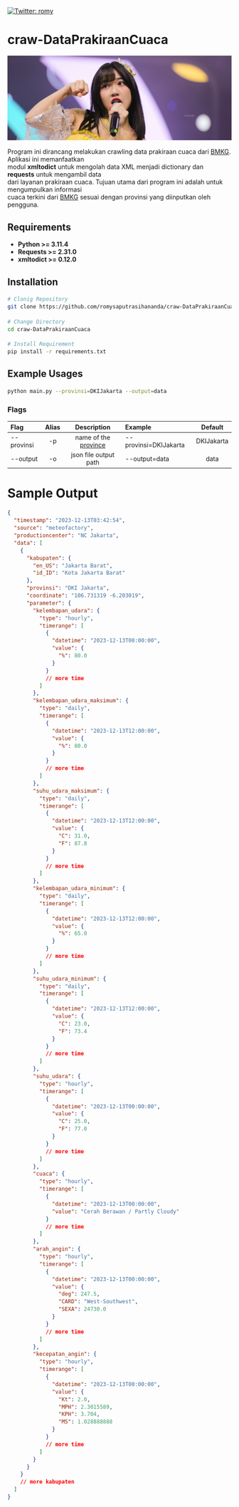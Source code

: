 [![Twitter: romy](https://img.shields.io/twitter/follow/RomySihananda)](https://twitter.com/RomySihananda)

# craw-DataPrakiraanCuaca

![](https://raw.githubusercontent.com/RomySaputraSihananda/RomySaputraSihananda/main/images/GBPFnKZa4AAqdsA.jpeg)

Program ini dirancang melakukan crawling data prakiraan cuaca dari [BMKG](https://data.bmkg.go.id). Aplikasi ini memanfaatkan </br>modul **xmltodict** untuk mengolah data XML menjadi dictionary dan **requests** untuk mengambil data </br>dari layanan prakiraan cuaca. Tujuan utama dari program ini adalah untuk mengumpulkan informasi </br>cuaca terkini dari [BMKG](https://data.bmkg.go.id) sesuai dengan provinsi yang diinputkan oleh pengguna.

## Requirements

- **Python >= 3.11.4**
- **Requests >= 2.31.0**
- **xmltodict >= 0.12.0**

## Installation

```sh
# Clonig Repository
git clone https://github.com/romysaputrasihananda/craw-DataPrakiraanCuaca

# Change Directory
cd craw-DataPrakiraanCuaca

# Install Requirement
pip install -r requirements.txt
```

## Example Usages

```sh
python main.py --provinsi=DKIJakarta --output=data
```

### Flags

| Flag       | Alias |             Description             | Example               |  Default   |
| :--------- | :---: | :---------------------------------: | :-------------------- | :--------: |
| --provinsi |  -p   | name of the [province](Province.md) | --provinsi=DKIJakarta | DKIJakarta |
| --output   |  -o   |        json file output path        | --output=data         |    data    |

# Sample Output

```json
{
  "timestamp": "2023-12-13T03:42:54",
  "source": "meteofactory",
  "productioncenter": "NC Jakarta",
  "data": [
    {
      "kabupaten": {
        "en_US": "Jakarta Barat",
        "id_ID": "Kota Jakarta Barat"
      },
      "provinsi": "DKI Jakarta",
      "coordinate": "106.731319 -6.203019",
      "parameter": {
        "kelembapan_udara": {
          "type": "hourly",
          "timerange": [
            {
              "datetime": "2023-12-13T00:00:00",
              "value": {
                "%": 80.0
              }
            }
            // more time
          ]
        },
        "kelembapan_udara_maksimum": {
          "type": "daily",
          "timerange": [
            {
              "datetime": "2023-12-13T12:00:00",
              "value": {
                "%": 80.0
              }
            }
            // more time
          ]
        },
        "suhu_udara_maksimum": {
          "type": "daily",
          "timerange": [
            {
              "datetime": "2023-12-13T12:00:00",
              "value": {
                "C": 31.0,
                "F": 87.8
              }
            }
            // more time
          ]
        },
        "kelembapan_udara_minimum": {
          "type": "daily",
          "timerange": [
            {
              "datetime": "2023-12-13T12:00:00",
              "value": {
                "%": 65.0
              }
            }
            // more time
          ]
        },
        "suhu_udara_minimum": {
          "type": "daily",
          "timerange": [
            {
              "datetime": "2023-12-13T12:00:00",
              "value": {
                "C": 23.0,
                "F": 73.4
              }
            }
            // more time
          ]
        },
        "suhu_udara": {
          "type": "hourly",
          "timerange": [
            {
              "datetime": "2023-12-13T00:00:00",
              "value": {
                "C": 25.0,
                "F": 77.0
              }
            }
            // more time
          ]
        },
        "cuaca": {
          "type": "hourly",
          "timerange": [
            {
              "datetime": "2023-12-13T00:00:00",
              "value": "Cerah Berawan / Partly Cloudy"
            }
            // more time
          ]
        },
        "arah_angin": {
          "type": "hourly",
          "timerange": [
            {
              "datetime": "2023-12-13T00:00:00",
              "value": {
                "deg": 247.5,
                "CARD": "West-Southwest",
                "SEXA": 24730.0
              }
            }
            // more time
          ]
        },
        "kecepatan_angin": {
          "type": "hourly",
          "timerange": [
            {
              "datetime": "2023-12-13T00:00:00",
              "value": {
                "Kt": 2.0,
                "MPH": 2.3015589,
                "KPH": 3.704,
                "MS": 1.028888888
              }
            }
            // more time
          ]
        }
      }
    }
    // more kabupaten
  ]
}
```
